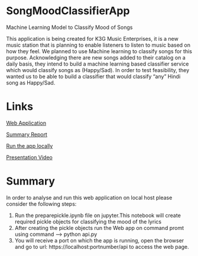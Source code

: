 # SongMoodClassifierApp

Machine Learning Model to Classify Mood of Songs

This application is being created for K3G Music Enterprises, it is a new music station that is planning to enable listeners to listen to music based on how they feel. We planned to use Machine learning to classify songs for this purpose. Acknowledging there are new songs added to their catalog on a daily basis, they intend to build a machine learning based classifier service which would classify songs as (Happy/Sad). In order to test feasibility, they wanted us to be able to build a classifier that would classify “any” Hindi song as Happy/Sad.

# Links

[Web Application](https://song-mood-pred-app.herokuapp.com/api)

[Summary Report](https://codelabs-preview.appspot.com/?file_id=1FDRGfPLQ7AscG0SiqKDy3gJfEz2h_J7-XwPDZKwpTOQ#6)

[Run the app locally](https://youtu.be/LRMoRKkJjfk)

[Presentation Video](https://youtu.be/6K_xV1CwTUc)

# Summary

In order to analyse and run this web application on local host please consider the following steps:
1. Run the preparepickle.ipynb file on jupyter.This notebook will create required pickle objects for classifying the mood of the lyrics
2. After creating the pickle objects run the Web app on command promt using command --> python api.py
3. You will receive a port on which the app is running, open the browser and go to url: https://localhost:portnumber/api to access the web page.

